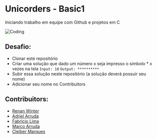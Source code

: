 
# Unicorders - Basic1

Iniciando trabalho em equipe com Github e projetos em C

![Coding](https://media.giphy.com/media/13UZisxBxkjPwI/giphy.gif)

## Desafio:
- Clonar este repositório
- Criar uma solução que dado um número x seja impresso o simbolo * x vezes na tela
	`Input: 10`
	`Output: **********`
- Subir essa solução neste repositório (a solução deverá possuir seu nome)
- Adicionar seu nome no Contribuitors

## Contribuitors:

* [Renan Winter](https://www.github.com/rwspatin)
* [Adriel Arruda](https://github.com/Adriel-Arruda)
* [Fabrício Lima](https://www.github.com/Fabriciooml)
* [Marco Arruda](https://www.github.com/MarcoAAArruda)
* [Cleiber Marques](https://github.com/cleibermarques)
